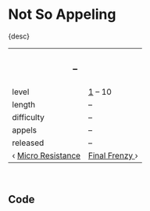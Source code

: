 # Not So Appeling

{desc}


<table>
  <tr>
    <th colspan="2"> <h3> – </h3> </th>
  </tr>
  <tr>
    <td> level </td>
    <td> <a href="../readme.md#series-1--the-adventure">1</a> – 10 </td>
  </tr>
  <tr>
    <td> length </td>
    <td> – </td>
  </tr>
  <tr>
    <td> difficulty </td>
    <td> – </td>
  </tr>
  <tr>
    <td> appels </td>
    <td> – </td>
  </tr>
  <tr>
    <td> released </td>
    <td> – </td>
  </tr>
  <tr>
    <td> ‹ <a href="9 – Micro Resistance.md"> Micro Resistance </a> </td>
    <td> <a href="11 – Final Frenzy.md"> Final Frenzy </a> › </td>
  </tr>
</table>


<br>


## Code

```

```